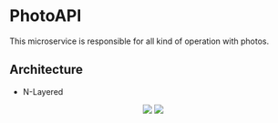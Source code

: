# PhotoAPI

This microservice is responsible for all kind of operation with photos.

## Architecture 

* N-Layered

<p align="center">
  <img src="/docs/images/PhotoAPI.png">
  <img src="/docs/images/ER.png">
</p>
